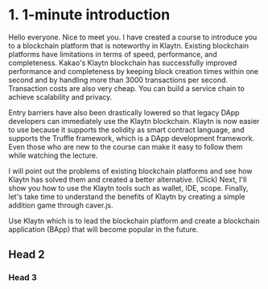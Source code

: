 # 1. 1-minute introduction

Hello everyone. Nice to meet you. I have created a course to introduce you to a blockchain platform that is noteworthy in Klaytn. 
Existing blockchain platforms have limitations in terms of speed, performance, and completeness. 
Kakao's Klaytn blockchain has successfully improved performance and completeness by keeping block creation times within one second and by handling more than 3000 transactions per second. 
Transaction costs are also very cheap. 
You can build a service chain to achieve scalability and privacy.

Entry barriers have also been drastically lowered so that legacy DApp developers can immediately use the Klaytn blockchain. 
Klaytn is now easier to use because it supports the solidity as smart contract language, 
and supports the Truffle framework, which is a DApp development framework. 
Even those who are new to the course can make it easy to follow them while watching the lecture.


I will point out the problems of existing blockchain platforms 
and see how Klaytn has solved them and created a better alternative. 
(Click) Next, I'll show you how to use the Klaytn tools such as wallet, IDE, scope. 
Finally, let's take time to understand the benefits of Klaytn by creating a simple addition game through caver.js.

Use Klaytn which is to lead the blockchain platform 
and create a blockchain application (BApp) that will become popular in the future.

## Head 2
### Head 3
